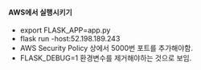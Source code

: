 #### AWS에서 실행시키기 
- export FLASK_APP=app.py
- flask run -host:52.198.189.243
- AWS Security Policy 상에서 5000번 포트를 추가해야함.
- FLASK_DEBUG=1 환경변수를 제거해야하는 것으로 보임. 



